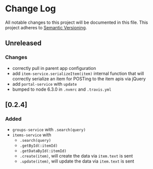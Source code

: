 # Change Log
All notable changes to this project will be documented in this file.
This project adheres to [Semantic Versioning](http://semver.org/).

## Unreleased
### Changes
- correctly pull in parent app configuration
- add `item-service.serializeItem(item)` internal function that will correctly serialize an item for POSTing to the item apis via jQuery
- add `portal-service` with `update`
- bumped to node 6.3.0 in `.nvmrc` and `.travis.yml`

## [0.2.4]
### Added
- `groups-service` with `.search(query)`
- `items-service` with
   - `.search(query)`
   - `.getById(:itemId)`
   - `.getDataById(:itemId)`
   - `.create(item)`, will create the data via `item.text` is sent
   - `.update(item)`, will update the data via `item.text` is sent
